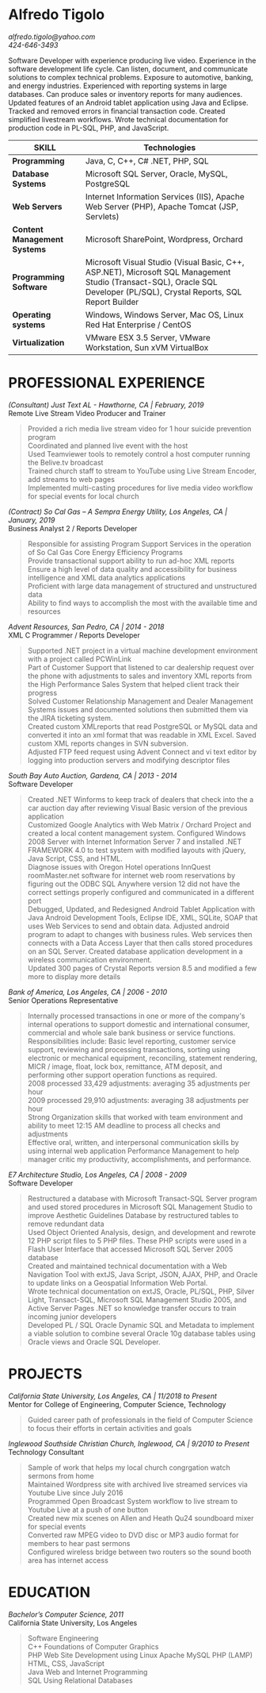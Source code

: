 # Alfredo Tigolo  
_alfredo.tigolo@yahoo.com_  
_424-646-3493_  

Software Developer with experience producing live video. Experience in the software development life cycle. Can listen, document, and communicate solutions to complex technical problems. Exposure to automotive, banking, and energy industries. Experienced with reporting systems in large databases. Can produce sales or inventory reports for many audiences. Updated features of an Android tablet application using Java and Eclipse. Tracked and removed errors in financial transaction code. Created simplified livestream workflows. Wrote technical documentation for production code in PL-SQL, PHP, and JavaScript.

 | **SKILL** | Technologies |
 |----------------|------------------------------|
 | **Programming** | Java, C, C++, C# .NET, PHP, SQL |
 |**Database Systems** | Microsoft SQL Server, Oracle, MySQL, PostgreSQL |
 |**Web Servers** | Internet Information Services (IIS), Apache Web Server (PHP), Apache Tomcat (JSP, Servlets) |
 |**Content Management Systems** | Microsoft SharePoint, Wordpress, Orchard |
 |**Programming Software** | Microsoft Visual Studio (Visual Basic, C++, ASP.NET), Microsoft SQL Management Studio (Transact-SQL), Oracle SQL Developer (PL/SQL), Crystal Reports, SQL Report Builder |
 |**Operating systems** | Windows, Windows Server, Mac OS, Linux Red Hat Enterprise / CentOS |
 |**Virtualization** | VMware ESX 3.5 Server, VMware Workstation, Sun xVM VirtualBox |


# PROFESSIONAL EXPERIENCE

_(Consultant) Just Text AL - Hawthorne, CA | February, 2019_  
Remote Live Stream Video Producer and Trainer

> Provided a rich media live stream video for 1 hour suicide prevention program  
> Coordinated and planned live event with the host  
> Used Teamviewer tools to remotely control a host computer running the Belive.tv broadcast  
> Trained church staff to stream to YouTube using Live Stream Encoder, add streams to web pages  
> Implemented multi-casting procedures for live media video workflow for special events for local church  
 
_(Contract) So Cal Gas – A Sempra Energy Utility, Los Angeles, CA | January, 2019_  
Business Analyst 2 / Reports Developer
 
> Responsible for assisting Program Support Services in the operation of So Cal Gas Core Energy Efficiency Programs  
> Provide transactional support ability to run ad-hoc XML reports  
> Ensure a high level of data quality and accessibility for business intelligence and XML data analytics applications  
> Proficient with large data management of structured and unstructured data  
> Ability to find ways to accomplish the most with the available time and resources  

_Advent Resources, San Pedro, CA | 2014 - 2018_  
XML C Programmer / Reports Developer

> Supported .NET project in a virtual machine development environment with a project called PCWinLink  
> Part of Customer Support that listened to car dealership request over the phone with adjustments to sales and inventory XML reports from the High Performance Sales System that helped client track their progress  
> Solved Customer Relationship Management and Dealer Management Systems issues and documented solutions then submitted them via the JIRA ticketing system.  
> Created custom XMLreports that read PostgreSQL or MySQL data and converted it into an xml format that was readable in XML Excel. Saved custom XML reports changes in SVN subversion.  
> Adjusted FTP feed request using Advent Connect and vi text editor by logging into production servers and modifying descriptor files  

_South Bay Auto Auction, Gardena, CA | 2013 - 2014_  
Software Developer

> Created .NET Winforms to keep track of dealers that check into the a car auction day after reviewing Visual Basic version of the previous application  
> Customized Google Analytics with Web Matrix / Orchard Project and created a local content management system. Configured Windows 2008 Server with Internet Information Server 7 and installed .NET FRAMEWORK 4.0 to test system with modified layouts with jQuery, Java Script, CSS, and HTML.  
> Diagnose issues with Oregon Hotel operations InnQuest roomMaster.net software for internet web room reservations by figuring out the ODBC SQL Anywhere version 12 did not have the correct settings properly configured and communicated in a different port  
> Debugged, Updated, and Redesigned Android Tablet Application with Java Android Development Tools, Eclipse IDE, XML, SQLite, SOAP that uses Web Services to send and obtain data.  Adjusted android program to adapt to changes with business rules.  Web services then connects with a Data Access Layer that then calls stored procedures on an SQL Server.  Created database application development in a wireless communication environment.  
> Updated 300 pages of Crystal Reports version 8.5 and modified a few more to display more details  

_Bank of America, Los Angeles, CA | 2006 - 2010_  
Senior Operations Representative

> Internally processed transactions in one or more of the company's internal operations to support domestic and international consumer, commercial and whole sale bank business or service functions.  
> Responsibilities include: Basic level reporting, customer service support, reviewing and processing transactions, sorting using electronic or mechanical equipment, reconciling, statement rendering, MICR / image, float, lock box, remittance, ATM deposit, and performing other support operation functions as required.  
> 2008 processed 33,429 adjustments: averaging 35 adjustments per hour  
> 2009 processed 29,910 adjustments: averaging 38 adjustments per hour  
> Strong Organization skills that worked with team environment and ability to meet 12:15 AM deadline to process all checks and adjustments  
> Effective oral, written, and interpersonal communication skills by using internal web application Performance Management to help manager critic my productivity, accomplishments, and performance.  

_E7 Architecture Studio, Los Angeles, CA | 2008 - 2009_  
Software Developer

> Restructured a database with Microsoft Transact-SQL Server program and used stored procedures in Microsoft SQL Management Studio to improve Aesthetic Guidelines Database by restructured tables to remove redundant data  
> Used Object Oriented Analysis, design, and development and rewrote 12 PHP script files to 5 PHP files.  These PHP scripts were used in a Flash User Interface that accessed Microsoft SQL Server 2005 database  
> Created and maintained technical documentation with a Web Navigation Tool with extJS, Java Script, JSON, AJAX, PHP, and Oracle to update links on a Geospatial Information Web Portal.  
> Wrote technical documentation on extJS, Oracle, PL/SQL, PHP, Silver Light, Transact-SQL, Microsoft SQL Management Studio 2005, and Active Server Pages .NET so knowledge transfer occurs to train incoming junior developers  
> Developed PL / SQL Oracle Dynamic SQL and Metadata to implement a viable solution to combine several Oracle 10g database tables using Oracle views and Oracle SQL Developer.  

# PROJECTS

_California State University, Los Angeles, CA | 11/2018 to Present_  
Mentor for College of Engineering, Computer Science, Technology

> Guided career path of professionals in the field of Computer Science to focus their efforts in certain activities and goals

_Inglewood Southside Christian Church, Inglewood, CA | 9/2010 to Present_  
Technology Consultant

> Sample of work that helps my local church congrgation watch sermons from home  
> Maintained Wordpress site with archived live streamed services via Youtube Live since July 2016  
> Programmed Open Broadcast System workflow to live stream to Youtube Live at a push of one button  
> Created new mix scenes on Allen and Heath Qu24 soundboard mixer for special events  
> Converted raw MPEG video to DVD disc or MP3 audio format for members to hear past sermons  
> Configured wireless bridge between two routers so the sound booth area has internet access  





# EDUCATION

_Bachelor’s Computer Science, 2011_  
California State University, Los Angeles

> Software Engineering  
> C++ Foundations of Computer Graphics  
> PHP Web Site Development using Linux Apache MySQL PHP (LAMP)  
> HTML, CSS, JavaScript  
> Java Web and Internet Programming  
> SQL Using Relational Databases  




